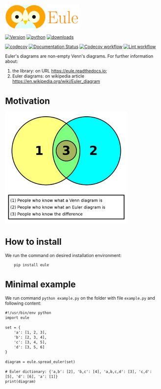 ![a night owl](https://github.com/quivero/eule/blob/master/images/eule_small.png?raw=true)

[![Version](https://img.shields.io/pypi/v/eule.svg)](https://pypi.python.org/pypi/eule)
[![python](https://img.shields.io/pypi/pyversions/eule.svg)](https://pypi.org/project/eule/)
[![downloads](https://img.shields.io/pypi/dm/eule)](https://pypi.org/project/eule/)

[![codecov](https://codecov.io/gh/quivero/eule/branch/main/graph/badge.svg?token=PJMBaLIqar)](https://codecov.io/gh/quivero/eule)
[![Documentation Status](https://readthedocs.org/projects/eule/badge/?version=latest)](https://eule.readthedocs.io/en/latest/?version=latest)
[![Codecov workflow](https://github.com/quivero/eule/actions/workflows/test-coverage.yaml/badge.svg)](https://github.com/quivero/eule/actions/workflows/test-coverage.yaml)
[![Lint workflow](https://github.com/quivero/eule/actions/workflows/check-lint.yaml/badge.svg)](https://github.com/quivero/eule/actions/workflows/check-lint.yaml)

Euler\'s diagrams are non-empty Venn\'s diagrams. For further information about:

1. the library: on URL <https://eule.readthedocs.io>;
2. Euler diagrams: on wikipedia article <https://en.wikipedia.org/wiki/Euler_diagram>

Motivation
================

<img src="https://github.com/quivero/eule/blob/master/images/euler_venn.png?raw=true" width="400" height="364"/>

How to install
================

We run the command on desired installation environment:

``` {.bash}
    pip install eule
```

Minimal example
================

We run command `python example.py` on the folder with file `example.py` and following content:

``` {.python}
#!/usr/bin/env python
import eule

set = {
    'a': [1, 2, 3],
    'b': [2, 3, 4],
    'c': [3, 4, 5],
    'd': [3, 5, 6]
}

diagram = eule.spread_euler(set)

# Euler dictionary: {'a,b': [2], 'b,c': [4], 'a,b,c,d': [3], 'c,d': [5], 'd': [6], 'a': [1]}
print(diagram)
```
